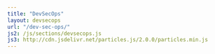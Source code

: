 ```yaml
---
title: "DevSecOps"
layout: devsecops
url: "/dev-sec-ops/"
js2: /js/sections/devsecops.js
js3: http://cdn.jsdelivr.net/particles.js/2.0.0/particles.min.js
---
```

